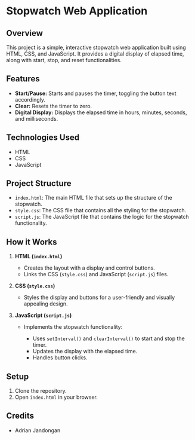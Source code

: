 # Stopwatch Web Application

## Overview

This project is a simple, interactive stopwatch web application built using HTML, CSS, and JavaScript. It provides a digital display of elapsed time, along with start, stop, and reset functionalities.

## Features

* **Start/Pause:** Starts and pauses the timer, toggling the button text accordingly.
* **Clear:** Resets the timer to zero.
* **Digital Display:** Displays the elapsed time in hours, minutes, seconds, and milliseconds.

## Technologies Used

* HTML
* CSS
* JavaScript

## Project Structure

* `index.html`:  The main HTML file that sets up the structure of the stopwatch.
* `style.css`:  The CSS file that contains all the styling for the stopwatch.
* `script.js`:  The JavaScript file that contains the logic for the stopwatch functionality.

## How it Works

1.  **HTML (`index.html`)**

    * Creates the layout with a display and control buttons.
    * Links the CSS (`style.css`) and JavaScript (`script.js`) files.

2.  **CSS (`style.css`)**

    * Styles the display and buttons for a user-friendly and visually appealing design.

3.  **JavaScript (`script.js`)**

    * Implements the stopwatch functionality:

        * Uses `setInterval()` and `clearInterval()` to start and stop the timer.
        * Updates the display with the elapsed time.
        * Handles button clicks.

## Setup

1.  Clone the repository.
2.  Open `index.html` in your browser.

## Credits

* Adrian Jandongan
